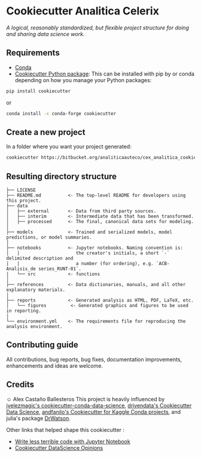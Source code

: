 # Cookiecutter Analitica Celerix

_A logical, reasonably standardized, but flexible project structure for doing and sharing data science work._

## Requirements

- [Conda](https://docs.conda.io/projects/conda/en/latest/user-guide/install/download.html)
- [Cookiecutter Python package](http://cookiecutter.readthedocs.org/en/latest/installation.html): This can be installed with pip by or conda depending on how you manage your Python packages:

``` bash
pip install cookiecutter
```

or

``` bash
conda install -c conda-forge cookiecutter
```

## Create a new project

In a folder where you want your project generated:

```bash
cookiecutter https://bitbucket.org/analiticaauteco/cex_analitica_cookiecutter/src/master/
```

## Resulting directory structure

    ├── LICENSE
    ├── README.md          <- The top-level README for developers using this project.
    ├── data
    │   ├── external       <- Data from third party sources.
    │   ├── interim        <- Intermediate data that has been transformed.
    │   ├── processed      <- The final, canonical data sets for modeling.
    │
    ├── models             <- Trained and serialized models, model predictions, or model summaries.
    │
    ├── notebooks          <- Jupyter notebooks. Naming convention is:
    │   |                     the creator's initials, a short `-` delimited description and 
    |   |                     a number (for ordering), e.g. `ACB-Analisis_de series_RUNT-01`.
    |   └── src            <- functions
    │
    ├── references         <- Data dictionaries, manuals, and all other explanatory materials.
    │
    ├── reports            <- Generated analysis as HTML, PDF, LaTeX, etc.
    │   └── figures         <- Generated graphics and figures to be used in reporting.
    │
    └── environment.yml    <- The requirements file for reproducing the analysis environment.
    

## Contributing guide

All contributions, bug reports, bug fixes, documentation improvements, enhancements and ideas are welcome.

## Credits
☺ Alex Castaño Ballesteros 
This project is heavily influenced by [jvelezmagic's cookiecutter-conda-data-science](https://github.com/jvelezmagic/cookiecutter-conda-data-science), [drivendata's Cookiecutter Data Science](https://github.com/drivendata/cookiecutter-data-science), [andfanilo's Cookiecutter for Kaggle Conda projects](https://github.com/andfanilo/cookiecutter-kaggle), and julia's package [DrWatson](https://juliadynamics.github.io/DrWatson.jl/dev/).

Other links that helped shape this cookiecutter :

- [Write less terrible code with Jupyter Notebook](https://blog.godatadriven.com/write-less-terrible-notebook-code)
- [Cookiecutter DataScience Opinions](http://drivendata.github.io/cookiecutter-data-science/#opinions)
